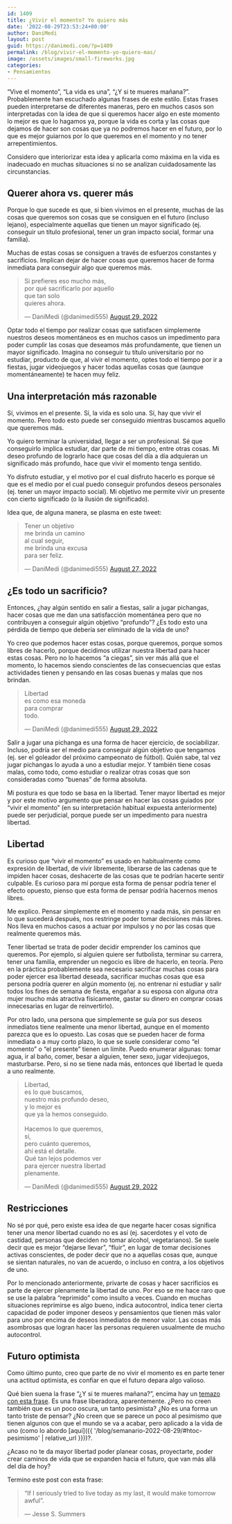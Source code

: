 ```yaml
---
id: 1409
title: ¿Vivir el momento? Yo quiero más
date: '2022-08-29T23:53:24+00:00'
author: DaniMedi
layout: post
guid: https://danimedi.com/?p=1409
permalink: /blog/vivir-el-momento-yo-quiero-mas/
image: /assets/images/small-fireworks.jpg
categories:
- Pensamientos
---
```


“Vive el momento”, “La vida es una”, “¿Y si te mueres mañana?”. Probablemente han escuchado algunas frases de este estilo. Estas frases pueden interpretarse de diferentes maneras, pero en muchos casos son interpretadas con la idea de que si queremos hacer algo en este momento lo mejor es que lo hagamos ya, porque la vida es corta y las cosas que dejamos de hacer son cosas que ya no podremos hacer en el futuro, por lo que es mejor guiarnos por lo que queremos en el momento y no tener arrepentimientos.

Considero que interiorizar esta idea y aplicarla como máxima en la vida es inadecuado en muchas situaciones si no se analizan cuidadosamente las circunstancias.

## Querer ahora vs. querer más

Porque lo que sucede es que, si bien vivimos en el presente, muchas de las cosas que queremos son cosas que se consiguen en el futuro (incluso lejano), especialmente aquellas que tienen un mayor significado (ej. conseguir un título profesional, tener un gran impacto social, formar una familia).

Muchas de estas cosas se consiguen a través de esfuerzos constantes y sacrificios. Implican dejar de hacer cosas que queremos hacer de forma inmediata para conseguir algo que queremos más.

<blockquote class="twitter-tweet"><p lang="es" dir="ltr">Si prefieres eso mucho más,<br>por qué sacrificarlo por aquello<br>que tan solo<br>quieres ahora.</p>&mdash; DaniMedi (@danimedi555) <a href="https://twitter.com/danimedi555/status/1564047428289978368?ref_src=twsrc%5Etfw">August 29, 2022</a></blockquote> <script async src="https://platform.twitter.com/widgets.js" charset="utf-8"></script>

Optar todo el tiempo por realizar cosas que satisfacen simplemente nuestros deseos momentáneos es en muchos casos un impedimento para poder cumplir las cosas que deseamos más profundamente, que tienen un mayor significado. Imagina no conseguir tu título universitario por no estudiar, producto de que, al vivir el momento, optes todo el tiempo por ir a fiestas, jugar videojuegos y hacer todas aquellas cosas que (aunque momentáneamente) te hacen muy feliz.

## Una interpretación más razonable

Sí, vivimos en el presente. Sí, la vida es solo una. Sí, hay que vivir el momento. Pero todo esto puede ser conseguido mientras buscamos aquello que queremos más.

Yo quiero terminar la universidad, llegar a ser un profesional. Sé que conseguirlo implica estudiar, dar parte de mi tiempo, entre otras cosas. Mi deseo profundo de lograrlo hace que cosas del día a día adquieran un significado más profundo, hace que vivir el momento tenga sentido.

Yo disfruto estudiar, y el motivo por el cual disfruto hacerlo es porque sé que es el medio por el cual puedo conseguir profundos deseos personales (ej. tener un mayor impacto social). Mi objetivo me permite vivir un presente con cierto significado (o la ilusión de significado).

Idea que, de alguna manera, se plasma en este tweet:

<blockquote class="twitter-tweet"><p lang="es" dir="ltr">Tener un objetivo<br>me brinda un camino<br>al cual seguir,<br>me brinda una excusa<br>para ser feliz.</p>&mdash; DaniMedi (@danimedi555) <a href="https://twitter.com/danimedi555/status/1563514016693383168?ref_src=twsrc%5Etfw">August 27, 2022</a></blockquote> <script async src="https://platform.twitter.com/widgets.js" charset="utf-8"></script>

## ¿Es todo un sacrificio?

Entonces, ¿hay algún sentido en salir a fiestas, salir a jugar pichangas, hacer cosas que me dan una satisfacción momentánea pero que no contribuyen a conseguir algún objetivo “profundo”? ¿Es todo esto una pérdida de tiempo que debería ser eliminado de la vida de uno?

Yo creo que podemos hacer estas cosas, porque queremos, porque somos libres de hacerlo, porque decidimos utilizar nuestra libertad para hacer estas cosas. Pero no lo hacemos “a ciegas”, sin ver más allá que el momento, lo hacemos siendo conscientes de las consecuencias que estas actividades tienen y pensando en las cosas buenas y malas que nos brindan.

<blockquote class="twitter-tweet"><p lang="es" dir="ltr">Libertad<br>es como esa moneda<br>para comprar<br>todo.</p>&mdash; DaniMedi (@danimedi555) <a href="https://twitter.com/danimedi555/status/1564052186480394241?ref_src=twsrc%5Etfw">August 29, 2022</a></blockquote> <script async src="https://platform.twitter.com/widgets.js" charset="utf-8"></script>

Salir a jugar una pichanga es una forma de hacer ejercicio, de sociabilizar. Incluso, podría ser el medio para conseguir algún objetivo que tengamos (ej. ser el goleador del próximo campeonato de fútbol). Quién sabe, tal vez jugar pichangas lo ayuda a uno a estudiar mejor. Y también tiene cosas malas, como todo, como estudiar o realizar otras cosas que son consideradas como “buenas” de forma absoluta.

Mi postura es que todo se basa en la libertad. Tener mayor libertad es mejor y por este motivo argumento que pensar en hacer las cosas guiados por “vivir el momento” (en su interpretación habitual expuesta anteriormente) puede ser perjudicial, porque puede ser un impedimento para nuestra libertad.

## Libertad

Es curioso que “vivir el momento” es usado en habitualmente como expresión de libertad, de vivir libremente, liberarse de las cadenas que te impiden hacer cosas, deshacerte de las cosas que te podrían hacerte sentir culpable. Es curioso para mí porque esta forma de pensar podría tener el efecto opuesto, pienso que esta forma de pensar podría hacernos menos libres.

Me explico. Pensar simplemente en el momento y nada más, sin pensar en lo que sucederá después, nos restringe poder tomar decisiones más libres. Nos lleva en muchos casos a actuar por impulsos y no por las cosas que realmente queremos más.

Tener libertad se trata de poder decidir emprender los caminos que queremos. Por ejemplo, si alguien quiere ser futbolista, terminar su carrera, tener una familia, emprender un negocio es libre de hacerlo, en teoría. Pero en la práctica probablemente sea necesario sacrificar muchas cosas para poder ejercer esa libertad deseada, sacrificar muchas cosas que esa persona podría querer en algún momento (ej. no entrenar ni estudiar y salir todos los fines de semana de fiesta, engañar a su esposa con alguna otra mujer mucho más atractiva físicamente, gastar su dinero en comprar cosas innecesarias en lugar de reinvertirlo).

Por otro lado, una persona que simplemente se guía por sus deseos inmediatos tiene realmente una menor libertad, aunque en el momento parezca que es lo opuesto. Las cosas que se pueden hacer de forma inmediata o a muy corto plazo, lo que se suele considerar como “el momento” o “el presente” tienen un límite. Puedo enumerar algunas: tomar agua, ir al baño, comer, besar a alguien, tener sexo, jugar videojuegos, masturbarse. Pero, si no se tiene nada más, entonces qué libertad le queda a uno realmente.

<blockquote class="twitter-tweet"><p lang="es" dir="ltr">Libertad,<br>es lo que buscamos,<br>nuestro más profundo deseo,<br>y lo mejor es<br>que ya la hemos conseguido.<br><br>Hacemos lo que queremos,<br>sí,<br>pero cuánto queremos,<br>ahí está el detalle.<br>Qué tan lejos podemos ver<br>para ejercer nuestra libertad<br>plenamente.</p>&mdash; DaniMedi (@danimedi555) <a href="https://twitter.com/danimedi555/status/1564051656093884418?ref_src=twsrc%5Etfw">August 29, 2022</a></blockquote> <script async src="https://platform.twitter.com/widgets.js" charset="utf-8"></script>

## Restricciones

No sé por qué, pero existe esa idea de que negarte hacer cosas significa tener una menor libertad cuando no es así (ej. sacerdotes y el voto de castidad, personas que deciden no tomar alcohol, vegetarianos). Se suele decir que es mejor “dejarse llevar”, “fluir”, en lugar de tomar decisiones activas conscientes, de poder decir que no a aquellas cosas que, aunque se sientan naturales, no van de acuerdo, o incluso en contra, a los objetivos de uno.

Por lo mencionado anteriormente, privarte de cosas y hacer sacrificios es parte de ejercer plenamente la libertad de uno. Por eso se me hace raro que se use la palabra “reprimido” como insulto a veces. Cuando en muchas situaciones reprimirse es algo bueno, indica autocontrol, indica tener cierta capacidad de poder imponer deseos y pensamientos que tienen más valor para uno por encima de deseos inmediatos de menor valor. Las cosas más asombrosas que logran hacer las personas requieren usualmente de mucho autocontrol.

## Futuro optimista

Como último punto, creo que parte de no vivir el momento es en parte tener una actitud optimista, es confiar en que el futuro depara algo valioso.

Qué bien suena la frase “¿Y si te mueres mañana?”, encima hay un [temazo con esta frase](https://open.spotify.com/track/5eTGZFp34UWVN5IRTXTWor?si=75d15469a16840c8). Es una frase liberadora, aparentemente. ¿Pero no creen también que es un poco oscura, un tanto pesimista? ¿No es una forma un tanto triste de pensar? ¿No creen que se parece un poco al pesimismo que tienen algunos con que el mundo se va a acabar, pero aplicado a la vida de uno (como lo abordo [aquí]({{ '/blog/semanario-2022-08-29/#htoc-pesimismo' | relative_url }}))?.

¿Acaso no te da mayor libertad poder planear cosas, proyectarte, poder crear caminos de vida que se expanden hacia el futuro, que van más allá del día de hoy?

Termino este post con esta frase:

> “If I seriously tried to live today as my last, it would make tomorrow awful”.
> 
> — Jesse S. Summers
